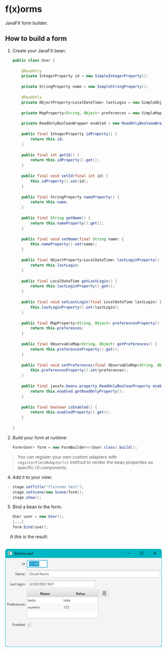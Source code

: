# f(x)orms

 JavaFX form builder.

## How to build a form

1. Create your JavaFX bean:
   
   ```java
   public class User {
   
       @ReadOnly
       private IntegerProperty id = new SimpleIntegerProperty();
   
       private StringProperty name = new SimpleStringProperty();
   
       @ReadOnly
       private ObjectProperty<LocalDateTime> lastLogin = new SimpleObjectProperty<>();
   
       private MapProperty<String, Object> preferences = new SimpleMapProperty<>(FXCollections.observableHashMap());
   
       private ReadOnlyBooleanWrapper enabled = new ReadOnlyBooleanWrapper();
   
       public final IntegerProperty idProperty() {
           return this.id;
       }
   
       public final int getId() {
           return this.idProperty().get();
       }
   
       public final void setId(final int id) {
           this.idProperty().set(id);
       }
   
       public final StringProperty nameProperty() {
           return this.name;
       }
   
       public final String getName() {
           return this.nameProperty().get();
       }
   
       public final void setName(final String name) {
           this.nameProperty().set(name);
       }
   
       public final ObjectProperty<LocalDateTime> lastLoginProperty() {
           return this.lastLogin;
       }
   
       public final LocalDateTime getLastLogin() {
           return this.lastLoginProperty().get();
       }
   
       public final void setLastLogin(final LocalDateTime lastLogin) {
           this.lastLoginProperty().set(lastLogin);
       }
   
       public final MapProperty<String, Object> preferencesProperty() {
           return this.preferences;
       }
   
       public final ObservableMap<String, Object> getPreferences() {
           return this.preferencesProperty().get();
       }
   
       public final void setPreferences(final ObservableMap<String, Object> preferences) {
           this.preferencesProperty().set(preferences);
       }
   
       public final javafx.beans.property.ReadOnlyBooleanProperty enabledProperty() {
           return this.enabled.getReadOnlyProperty();
       }
   
       public final boolean isEnabled() {
           return this.enabledProperty().get();
       }
   
   }
   ```

2. Build your form at runtime:
   
   ```java
   Form<User> form = new FormBuilder<>(User.class).build();
   ```

> You can register your own custom adapters with `registerFieldAdapter(x)` method to render the bean properties as specific UI components.

4. Add it to your view:
   
   ```java
   stage.setTitle("f(x)orms test");
   stage.setScene(new Scene(form));
   stage.show();
   ```

5. Bind a bean to the form:
   
   ```java
   User user = new User();
   [...]
   form.bind(user);
   ```

    A this is the result:

    ![screenshot](assets/screenshot.png)

